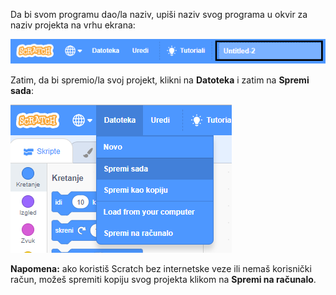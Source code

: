 Da bi svom programu dao/la naziv, upiši naziv svog programa u okvir za naziv projekta na vrhu ekrana:

![Istaknut okvir za naziv projekta.](images/name-annotated.png)

Zatim, da bi spremio/la svoj projekt, klikni na **Datoteka** i zatim na **Spremi sada**:

![Odabir opcije „Spremi sada” u izborniku „Datoteka”.](images/save.png)

**Napomena:** ako koristiš Scratch bez internetske veze ili nemaš korisnički račun, možeš spremiti kopiju svog projekta klikom na **Spremi na računalo**.